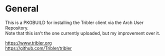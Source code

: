 # General
This is a PKGBUILD for installing the Tribler client via the Arch User Repository.  
Note that this isn't the one currently uploaded, but my improvement over it.  
  
https://www.tribler.org  
https://github.com/Tribler/tribler
